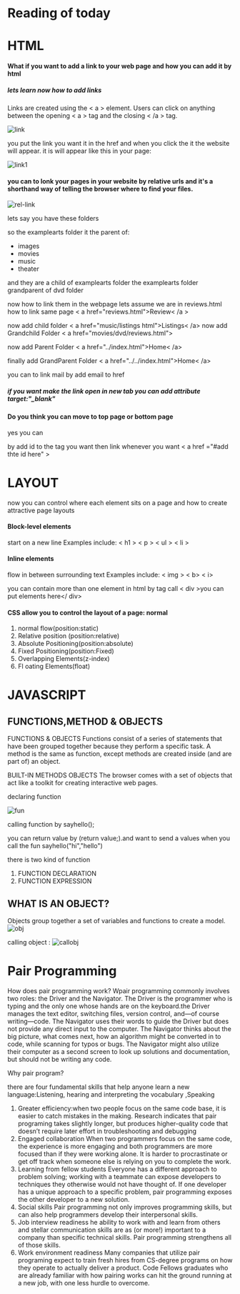# Reading of today

# HTML

#### What if you want to add a link to your web page and how you can add it by html

##### lets learn now how to add links

Links are created using the < a > element. Users can click on anything
between the opening < a > tag and the closing < /a > tag.

![link](images04/link.png)

you put the link you want it in the href and when you click the it the website will appear.
it is will appear like this in your page:

![link1](images04/link1.png)

#### you can to lonk your pages in your website by relative urls and it's a shorthand way of telling the browser where to find your files.

![rel-link](images04/rel-link.png)

lets say you have these folders

so the examplearts folder it the parent of:

- images
- movies
- music
- theater

and they are a child of examplearts folder
the examplearts folder grandparent of dvd folder

now how to link them in the webpage
lets assume we are in reviews.html how to link same page < a href="reviews.html">Review< /a >

now add child folder < a href="music/listings html">Listings< /a>
now add Grandchild Folder < a href="movies/dvd/reviews.html">

now add Parent Folder < a href="../index.html">Home< /a>

finally add GrandParent Folder < a href="../../index.html">Home< /a>

you can to link mail by add email to href

##### if you want make the link open in new tab you can add attribute target:"\_blank"

#### Do you think you can move to top page or bottom page

yes you can

by add id to the tag you want then link whenever you want < a href ="#add thte id here" >

# LAYOUT

now you can control where each element sits
on a page and how to create attractive
page layouts

#### Block-level elements

start on a new line
Examples include:
< h1 > < p > < ul > < li >

#### Inline elements

flow in between
surrounding text
Examples include:
< img > < b> < i>

you can contain more than one element in html by tag call < div >you can put elements here</ div>

#### CSS allow you to control the layout of a page: normal

1. normal flow(position:static)
2. Relative position (position:relative)
3. Absolute Positioning(position:absolute)
4. Fixed Positioning(position:Fixed)
5. Overlapping Elements(z-index)
6. Fl oating Elements(float)

# JAVASCRIPT

## FUNCTIONS,METHOD & OBJECTS

FUNCTIONS & OBJECTS
Functions consist of a series of statements that have been grouped together because they perform a specific task.
A method is the same as function, except methods are created inside (and are part of) an object.

BUILT-IN METHODS OBJECTS
The browser comes with a set of objects that act like a toolkit for creating interactive web pages.

declaring function

![fun](images04/fun.png)

calling function by sayhello();

you can return value by (return value;).and want to send a values when you call the fun sayhello("hi","hello")

there is two kind of function

1.  FUNCTION DECLARATION
2.  FUNCTION EXPRESSION

## WHAT IS AN OBJECT?

Objects group together a set of variables and functions to create a model.
![obj](images04/obj.png)

calling object :
![callobj](images04/callobj.png)

# Pair Programming

How does pair programming work?
Wpair programming commonly involves two roles: the Driver and the Navigator. The Driver is the programmer who is typing and the only one whose hands are on the keyboard.the Driver manages the text editor, switching files, version control, and—of course writing—code. The Navigator uses their words to guide the Driver but does not provide any direct input to the computer. The Navigator thinks about the big picture, what comes next, how an algorithm might be converted in to code, while scanning for typos or bugs. The Navigator might also utilize their computer as a second screen to look up solutions and documentation, but should not be writing any code.

Why pair program?

there are four fundamental skills that help anyone learn a new language:Listening, hearing and interpreting the vocabulary ,Speaking

1. Greater efficiency:when two people focus on the same code base, it is easier to catch mistakes in the making. Research indicates that pair programing takes slightly longer, but produces higher-quality code that doesn’t require later effort in troubleshooting and debugging
2. Engaged collaboration
   When two programmers focus on the same code, the experience is more engaging and both programmers are more focused than if they were working alone. It is harder to procrastinate or get off track when someone else is relying on you to complete the work.
3. Learning from fellow students
   Everyone has a different approach to problem solving; working with a teammate can expose developers to techniques they otherwise would not have thought of. If one developer has a unique approach to a specific problem, pair programming exposes the other developer to a new solution.
4. Social skills
   Pair programming not only improves programming skills, but can also help programmers develop their interpersonal skills.
5. Job interview readiness
   he ability to work with and learn from others and stellar communication skills are as (or more!) important to a company than specific technical skills. Pair programming strengthens all of those skills.
6. Work environment readiness
   Many companies that utilize pair programing expect to train fresh hires from CS-degree programs on how they operate to actually deliver a product. Code Fellows graduates who are already familiar with how pairing works can hit the ground running at a new job, with one less hurdle to overcome.
